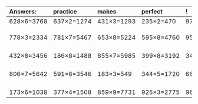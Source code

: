 | Answers: | practice | makes | perfect | ! |
| :--- | :--- | :--- | :--- | :--- |
| 628×6=3768 | 637×2=1274 | 431×3=1293 | 235×2=470 | 979×3=2937 | 
|   |   |   |   |   | 
|   |   |   |   |   | 
|   |   |   |   |   | 
| 778×3=2334 | 781×7=5467 | 653×8=5224 | 595×8=4760 | 950×2=1900 | 
|   |   |   |   |   | 
|   |   |   |   |   | 
|   |   |   |   |   | 
|   |   |   |   |   | 
| 432×8=3456 | 186×8=1488 | 855×7=5985 | 399×8=3192 | 342×5=1710 | 
|   |   |   |   |   | 
|   |   |   |   |   | 
|   |   |   |   |   | 
|   |   |   |   |   | 
| 806×7=5642 | 591×6=3546 | 183×3=549 | 344×5=1720 | 668×4=2672 | 
|   |   |   |   |   | 
|   |   |   |   |   | 
|   |   |   |   |   | 
|   |   |   |   |   | 
| 173×6=1038 | 377×4=1508 | 859×9=7731 | 925×3=2775 | 964×7=6748 | 
